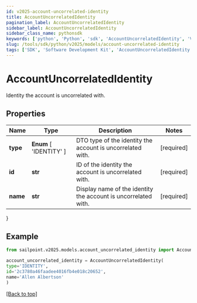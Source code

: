 ```yaml
---
id: v2025-account-uncorrelated-identity
title: AccountUncorrelatedIdentity
pagination_label: AccountUncorrelatedIdentity
sidebar_label: AccountUncorrelatedIdentity
sidebar_class_name: pythonsdk
keywords: ['python', 'Python', 'sdk', 'AccountUncorrelatedIdentity', 'V2025AccountUncorrelatedIdentity'] 
slug: /tools/sdk/python/v2025/models/account-uncorrelated-identity
tags: ['SDK', 'Software Development Kit', 'AccountUncorrelatedIdentity', 'V2025AccountUncorrelatedIdentity']
---
```


# AccountUncorrelatedIdentity

Identity the account is uncorrelated with.

## Properties

Name | Type | Description | Notes
------------ | ------------- | ------------- | -------------
**type** |  **Enum** [  'IDENTITY' ] | DTO type of the identity the account is uncorrelated with. | [required]
**id** | **str** | ID of the identity the account is uncorrelated with. | [required]
**name** | **str** | Display name of the identity the account is uncorrelated with. | [required]
}

## Example

```python
from sailpoint.v2025.models.account_uncorrelated_identity import AccountUncorrelatedIdentity

account_uncorrelated_identity = AccountUncorrelatedIdentity(
type='IDENTITY',
id='2c3780a46faadee4016fb4e018c20652',
name='Allen Albertson'
)

```
[[Back to top]](#) 

